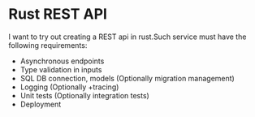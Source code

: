 # Rust REST API

I want to try out creating a REST api in rust.Such service must have the following requirements:

- Asynchronous endpoints
- Type validation in inputs
- SQL DB connection, models (Optionally migration management)
- Logging (Optionally +tracing)
- Unit tests (Optionally integration tests)
- Deployment

